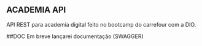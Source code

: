 ## ACADEMIA API
API REST para academia digital feito no bootcamp do carrefour com a DIO.

##DOC
Em breve lançarei documentação (SWAGGER)